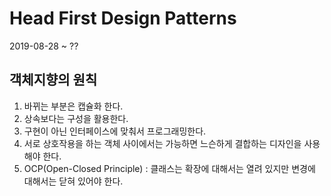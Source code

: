 # Head First Design Patterns
2019-08-28 ~ ?? 
## 객체지향의 원칙
1. 바뀌는 부분은 캡슐화 한다.
2. 상속보다는 구성을 활용한다.
3. 구현이 아닌 인터페이스에 맞춰서 프로그래밍한다.
4. 서로 상호작용을 하는 객체 사이에서는 가능하면 느슨하게 결합하는 디자인을 사용해야 한다.
5. OCP(Open-Closed Principle) : 클래스는 확장에 대해서는 열려 있지만 변경에 대해서는 닫혀 있어야 한다.